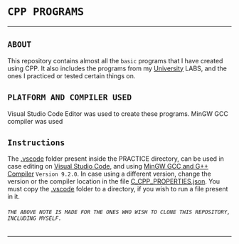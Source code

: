 # `CPP PROGRAMS`

---

##

## `ABOUT`

This repository contains almost all the `basic` programs that I have created using CPP. It also includes the programs from my [University](https://kiit.ac.in/) LABS, and the ones I practiced or tested certain things on.

##

## `PLATFORM AND COMPILER USED`

Visual Studio Code Editor was used to create these programs.
MinGW GCC compiler was used

##

## `Instructions`

The [.vscode](PRACTICE/.vscode/) folder present inside the PRACTICE directory, can be used in case editing on [Visual Studio Code](https://code.visualstudio.com/download), and using [MinGW GCC and G++ Compiler](http://mingw-w64.org/doku.php/download) `Version 9.2.0`. In case using a different version, change the version or the compiler location in the file [C_CPP_PROPERTIES.json](PRACTICE/.vscode/c_cpp_properties.json). You must copy the [.vscode](PRACTICE/.vscode/) folder to a directory, if you wish to run a file present in it.

###### `THE ABOVE NOTE IS MADE FOR THE ONES WHO WISH TO CLONE THIS REPOSITORY, INCLUDING MYSELF.`

---
